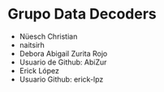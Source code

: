 # Grupo Data Decoders

- Nüesch Christian
- naitsirh
- Debora Abigail Zurita Rojo
- Usuario de Github: AbiZur
- Erick López
- Usuario Github: erick-lpz

